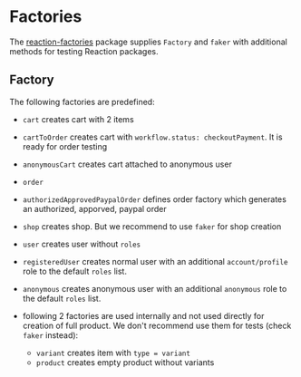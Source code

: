 # Factories

The [reaction-factories](https://github.com/reactioncommerce/reaction-factories) package supplies `Factory` and `faker` with additional methods for testing Reaction packages.

## Factory

The following factories are predefined:

- `cart` creates cart with 2 items
- `cartToOrder` creates cart with `workflow.status: checkoutPayment`. It is ready for order testing
- `anonymousCart` creates cart attached to anonymous user
- `order`
- `authorizedApprovedPaypalOrder` defines order factory which generates an authorized, apporved, paypal order
- `shop` creates shop. But we recommend to use `faker` for shop creation
- `user` creates user without `roles`
- `registeredUser` creates normal user with an additional `account/profile` role to the default `roles` list.
- `anonymous` creates anonymous user with an additional `anonymous` role to the default `roles` list.
- following 2 factories are used internally and not used directly for creation of full product. We don't recommend use them for tests (check `faker` instead):

  - `variant` creates item with `type = variant`
  - `product` creates empty product without variants
